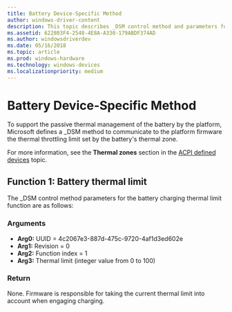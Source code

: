 ```yaml
---
title: Battery Device-Specific Method
author: windows-driver-content
description: This topic describes _DSM control method and parameters for passive thermal battery management.
ms.assetid: 622803F4-2548-4E8A-A330-179ABDF374AD
ms.author: windowsdriverdev
ms.date: 05/16/2018
ms.topic: article
ms.prod: windows-hardware
ms.technology: windows-devices
ms.localizationpriority: medium
---
```


# Battery Device-Specific Method


To support the passive thermal management of the battery by the platform, Microsoft defines a \_DSM method to communicate to the platform firmware the thermal throttling limit set by the battery's thermal zone.

For more information, see the **Thermal zones** section in the [ACPI defined devices](acpi-defined-devices.md#thermal) topic.

## Function 1: Battery thermal limit


The \_DSM control method parameters for the battery charging thermal limit function are as follows:

### Arguments

-   **Arg0:** UUID = 4c2067e3-887d-475c-9720-4af1d3ed602e
-   **Arg1:** Revision = 0
-   **Arg2:** Function index = 1
-   **Arg3:** Thermal limit (integer value from 0 to 100)

### Return

None. Firmware is responsible for taking the current thermal limit into account when engaging charging.
 

 




